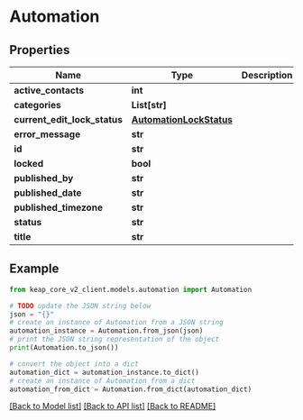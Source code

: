 # Automation


## Properties

Name | Type | Description | Notes
------------ | ------------- | ------------- | -------------
**active_contacts** | **int** |  | [optional] 
**categories** | **List[str]** |  | [optional] 
**current_edit_lock_status** | [**AutomationLockStatus**](AutomationLockStatus.md) |  | [optional] 
**error_message** | **str** |  | [optional] 
**id** | **str** |  | [optional] 
**locked** | **bool** |  | [optional] 
**published_by** | **str** |  | [optional] 
**published_date** | **str** |  | [optional] 
**published_timezone** | **str** |  | [optional] 
**status** | **str** |  | [optional] 
**title** | **str** |  | [optional] 

## Example

```python
from keap_core_v2_client.models.automation import Automation

# TODO update the JSON string below
json = "{}"
# create an instance of Automation from a JSON string
automation_instance = Automation.from_json(json)
# print the JSON string representation of the object
print(Automation.to_json())

# convert the object into a dict
automation_dict = automation_instance.to_dict()
# create an instance of Automation from a dict
automation_from_dict = Automation.from_dict(automation_dict)
```
[[Back to Model list]](../README.md#documentation-for-models) [[Back to API list]](../README.md#documentation-for-api-endpoints) [[Back to README]](../README.md)



